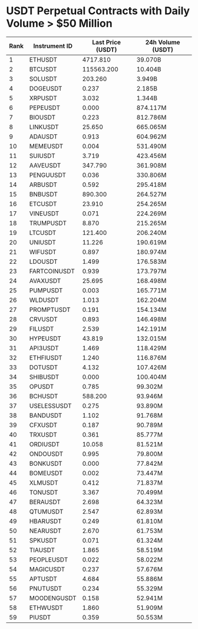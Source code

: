 # USDT Perpetual Contracts with Daily Volume > $50 Million

| Rank | Instrument ID | Last Price (USDT) | 24h Volume (USDT) |
|------|---------------|-------------------|-------------------|
| 1 | ETHUSDT | 4717.810 | 39.070B |
| 2 | BTCUSDT | 115563.200 | 10.404B |
| 3 | SOLUSDT | 203.260 | 3.949B |
| 4 | DOGEUSDT | 0.237 | 2.185B |
| 5 | XRPUSDT | 3.032 | 1.344B |
| 6 | PEPEUSDT | 0.000 | 874.117M |
| 7 | BIOUSDT | 0.223 | 812.786M |
| 8 | LINKUSDT | 25.650 | 665.065M |
| 9 | ADAUSDT | 0.913 | 604.962M |
| 10 | MEMEUSDT | 0.004 | 531.490M |
| 11 | SUIUSDT | 3.719 | 423.456M |
| 12 | AAVEUSDT | 347.790 | 361.908M |
| 13 | PENGUUSDT | 0.036 | 330.806M |
| 14 | ARBUSDT | 0.592 | 295.418M |
| 15 | BNBUSDT | 890.300 | 264.527M |
| 16 | ETCUSDT | 23.910 | 254.265M |
| 17 | VINEUSDT | 0.071 | 224.269M |
| 18 | TRUMPUSDT | 8.870 | 215.265M |
| 19 | LTCUSDT | 121.400 | 206.240M |
| 20 | UNIUSDT | 11.226 | 190.619M |
| 21 | WIFUSDT | 0.897 | 180.974M |
| 22 | LDOUSDT | 1.499 | 176.583M |
| 23 | FARTCOINUSDT | 0.939 | 173.797M |
| 24 | AVAXUSDT | 25.695 | 168.498M |
| 25 | PUMPUSDT | 0.003 | 165.771M |
| 26 | WLDUSDT | 1.013 | 162.204M |
| 27 | PROMPTUSDT | 0.191 | 154.134M |
| 28 | CRVUSDT | 0.893 | 146.498M |
| 29 | FILUSDT | 2.539 | 142.191M |
| 30 | HYPEUSDT | 43.819 | 132.015M |
| 31 | API3USDT | 1.469 | 118.429M |
| 32 | ETHFIUSDT | 1.240 | 116.876M |
| 33 | DOTUSDT | 4.132 | 107.426M |
| 34 | SHIBUSDT | 0.000 | 100.404M |
| 35 | OPUSDT | 0.785 | 99.302M |
| 36 | BCHUSDT | 588.200 | 93.946M |
| 37 | USELESSUSDT | 0.275 | 93.890M |
| 38 | BANDUSDT | 1.102 | 91.768M |
| 39 | CFXUSDT | 0.187 | 90.789M |
| 40 | TRXUSDT | 0.361 | 85.777M |
| 41 | ORDIUSDT | 10.058 | 81.521M |
| 42 | ONDOUSDT | 0.995 | 79.800M |
| 43 | BONKUSDT | 0.000 | 77.842M |
| 44 | BOMEUSDT | 0.002 | 73.447M |
| 45 | XLMUSDT | 0.412 | 71.837M |
| 46 | TONUSDT | 3.367 | 70.499M |
| 47 | BERAUSDT | 2.698 | 64.323M |
| 48 | QTUMUSDT | 2.547 | 62.893M |
| 49 | HBARUSDT | 0.249 | 61.810M |
| 50 | NEARUSDT | 2.670 | 61.753M |
| 51 | SPKUSDT | 0.071 | 61.324M |
| 52 | TIAUSDT | 1.865 | 58.519M |
| 53 | PEOPLEUSDT | 0.022 | 58.022M |
| 54 | MAGICUSDT | 0.237 | 57.676M |
| 55 | APTUSDT | 4.684 | 55.886M |
| 56 | PNUTUSDT | 0.234 | 55.329M |
| 57 | MOODENGUSDT | 0.158 | 52.941M |
| 58 | ETHWUSDT | 1.860 | 51.909M |
| 59 | PIUSDT | 0.359 | 50.553M |
